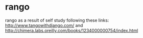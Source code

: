 rango
=====

rango as a result of self study following these links:
http://www.tangowithdjango.com/
and
http://chimera.labs.oreilly.com/books/1234000000754/index.html
